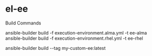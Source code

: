 # el-ee
 Build Commands  

 ansible-builder build -f execution-environment.alma.yml -t ee-alma  
 ansible-builder build -f execution-environment.rhel.yml -t ee-rhel  

 ansible-builder build --tag my-custom-ee:latest
  